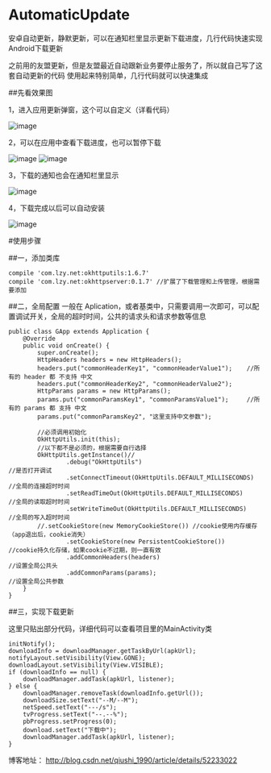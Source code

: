 # AutomaticUpdate
安卓自动更新，静默更新，可以在通知栏里显示更新下载进度，几行代码快速实现Android下载更新

之前用的友盟更新，但是友盟最近自动跟新业务要停止服务了，所以就自己写了这套自动更新的代码
使用起来特别简单，几行代码就可以快速集成

##先看效果图


1，进入应用更新弹窗，这个可以自定义（详看代码）

![image](https://github.com/qiushi123/AutomaticUpdate/blob/master/images/1.png?raw=true)

2，可以在应用中查看下载进度，也可以暂停下载

![image](https://github.com/qiushi123/AutomaticUpdate/blob/master/images/2.png?raw=true)
![image](https://github.com/qiushi123/AutomaticUpdate/blob/master/images/3.png?raw=true)

3，下载的通知也会在通知栏里显示

![image](https://github.com/qiushi123/AutomaticUpdate/blob/master/images/4.png?raw=true)

4，下载完成以后可以自动安装

![image](https://github.com/qiushi123/AutomaticUpdate/blob/master/images/5.png?raw=true)


#使用步骤

##一，添加类库

	compile 'com.lzy.net:okhttputils:1.6.7'
	compile 'com.lzy.net:okhttpserver:0.1.7' //扩展了下载管理和上传管理，根据需要添加
  
##二，全局配置
一般在 Aplication，或者基类中，只需要调用一次即可，可以配置调试开关，全局的超时时间，公共的请求头和请求参数等信息

	public class GApp extends Application {
	    @Override
	    public void onCreate() {
	        super.onCreate();
	        HttpHeaders headers = new HttpHeaders();
	        headers.put("commonHeaderKey1", "commonHeaderValue1");    //所有的 header 都 不支持 中文
	        headers.put("commonHeaderKey2", "commonHeaderValue2");
	        HttpParams params = new HttpParams();
	        params.put("commonParamsKey1", "commonParamsValue1");     //所有的 params 都 支持 中文
	        params.put("commonParamsKey2", "这里支持中文参数");
	
	        //必须调用初始化
	        OkHttpUtils.init(this);
	        //以下都不是必须的，根据需要自行选择
	        OkHttpUtils.getInstance()//
	                .debug("OkHttpUtils")                                              //是否打开调试
	                .setConnectTimeout(OkHttpUtils.DEFAULT_MILLISECONDS)               //全局的连接超时时间
	                .setReadTimeOut(OkHttpUtils.DEFAULT_MILLISECONDS)                  //全局的读取超时时间
	                .setWriteTimeOut(OkHttpUtils.DEFAULT_MILLISECONDS)                 //全局的写入超时时间
			//.setCookieStore(new MemoryCookieStore()) //cookie使用内存缓存（app退出后，cookie消失）
	                .setCookieStore(new PersistentCookieStore())                       //cookie持久化存储，如果cookie不过期，则一直有效
	                .addCommonHeaders(headers)                                         //设置全局公共头
	                .addCommonParams(params);                                          //设置全局公共参数
	    }
	} 
	  
  
##三，实现下载更新

这里只贴出部分代码，详细代码可以查看项目里的MainActivity类


	initNotify();
	downloadInfo = downloadManager.getTaskByUrl(apkUrl);
	notifyLayout.setVisibility(View.GONE);
	downloadLayout.setVisibility(View.VISIBLE);
	if (downloadInfo == null) {
		downloadManager.addTask(apkUrl, listener);
	} else {
		downloadManager.removeTask(downloadInfo.getUrl());
		downloadSize.setText("--M/--M");
		netSpeed.setText("---/s");
		tvProgress.setText("--.--%");
		pbProgress.setProgress(0);
		download.setText("下载中");
		downloadManager.addTask(apkUrl, listener);
	}

  
博客地址： http://blog.csdn.net/qiushi_1990/article/details/52233022
  
  
  
  
  
  
  
  
  
  
  
